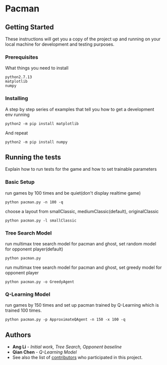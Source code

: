 # Pacman

## Getting Started

These instructions will get you a copy of the project up and running on your local machine for development and testing purposes. 

### Prerequisites

What things you need to install

```
python2.7.13
matplotlib
numpy
```

### Installing

A step by step series of examples that tell you how to get a development env running

```
python2 -m pip install matplotlib
```

And repeat

```
python2 -m pip install numpy
```

## Running the tests

Explain how to run tests for the game and how to set trainable parameters

### Basic Setup
run games by 100 times and be quiet(don't display realtime game)

```
python pacman.py -n 100 -q
```

choose a layout from smallClassic, mediumClassic(default), originalClassic

```
python pacman.py -l smallClassic
```

### Tree Search Model

run multimax tree search model for pacman and ghost, set random model for opponent player(default)

```
python pacman.py
```

run multimax tree search model for pacman and ghost, set greedy model for opponent player

```
python pacman.py -o GreedyAgent 
```

### Q-Learning Model
run games by 150 times and set up pacman trained by Q-Learning which is trained 100 times.
```
python pacman.py -p ApproximateQAgent -n 150 -x 100 -q
```

## Authors

* **Ang Li** - *Initial work, Tree Search, Opponent baseline* 
* **Qian Chen** - *Q-Learning Model*
* See also the list of [contributors](http://ai.berkeley.edu/project_overview.html) who participated in this project.


